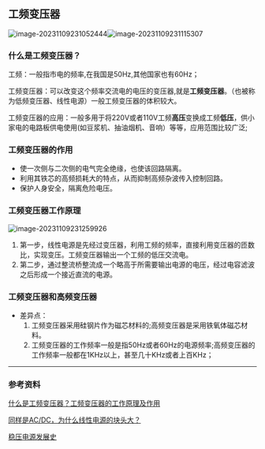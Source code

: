 ## 工频变压器

![image-20231109231052444](https://blog-pic-1313935212.cos.ap-guangzhou.myqcloud.com/imgs/202311092310562.png)![image-20231109231115307](https://blog-pic-1313935212.cos.ap-guangzhou.myqcloud.com/imgs/202311092311343.png)

### 什么是工频变压器？

工频：一般指市电的频率,在我国是50Hz,其他国家也有60Hz；

工频变压器：可以改变这个频率交流电的电压的变压器,就是**工频变压器**。（也被称为低频变压器、线性电源）一般工频变压器的体积较大。

工频变压器的应用：一般多用于将220V或者110V工频**高压**变换成工频**低压**，供小家电的电路板供电使用(如豆浆机、抽油烟机、音响）等等，应用范围比较广泛;

### 工频变压器的作用

* 使一次侧与二次侧的电气完全绝缘，也使该回路隔离。
* 利用其铁芯的高频损耗大的特点，从而抑制高频杂波传入控制回路。
* 保护人身安全，隔离危险电压。

### 工频变压器工作原理

![image-20231109231259926](https://blog-pic-1313935212.cos.ap-guangzhou.myqcloud.com/imgs/202311092312953.png)

1. 第一步，线性电源是先经过变压器，利用工频的频率，直接利用变压器的匝数比，实现变压。工频变压器输出一个工频的低压交流电。
2. 第二步，通过整流桥整流成一个略高于所需要输出电源的电压，经过电容滤波之后形成一个接近直流的电源。

### 工频变压器和高频变压器

* 差异点：
  1. 工频变压器采用硅钢片作为磁芯材料的;高频变压器是采用铁氧体磁芯材料。
  2. 工频变压器的工作频率一般是指50Hz或者60Hz的电源频率;高频变压器的工作频率一般都在1KHz以上，甚至几十KHz或者上百KHz；



***

### 参考资料

[什么是工频变压器？工频变压器的工作原理及作用](https://mp.weixin.qq.com/s/Zg2UWcAcUBU6m8QdYIkDzA)

[同样是AC/DC，为什么线性电源的块头大？](https://mp.weixin.qq.com/s/UENCJOdiX3UsMgzkYYoqlQ)

[稳压电源发展史](https://mp.weixin.qq.com/s/FA1ZWR0JqjdpbeB4BPlsIQ)